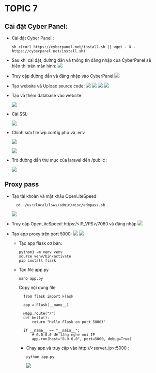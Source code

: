 # TOPIC 7
## Cài đặt Cyber Panel:
  - Cài đặt Cyber Panel :
    ```
    sh <(curl https://cyberpanel.net/install.sh || wget - O - https://cyberpanel.net/install.sh)
    ```
  - Sau khi caì đặt, đường dẫn và thông tin đăng nhập của CyberPanel sẽ hiển thị trên màn hình:
    ![](Chup_man_hinh/2025-09-19_20-54.png)

  - Truy cập đường dẫn và đăng nhập vào CyberPanel
    ![](Chup_man_hinh/2025-09-19_01-16.png)

    
  - Tạo website và Upload source code:
    ![](Chup_man_hinh/2025-09-19_01-17.png)
    ![](Chup_man_hinh/2025-09-19_01-20.png)
    ![](Chup_man_hinh/2025-09-19_01-21.png)
    ![](Chup_man_hinh/2025-09-19_01-22.png)

    
  - Tạo và thêm database vào website

   
    ![](Chup_man_hinh/2025-09-19_01-18.png)

    
  - Cài SSL:

   
    ![](Chup_man_hinh/2025-09-19_01-19.png)

    
  - Chỉnh sửa file wp.config.php và .env

   
    ![](Chup_man_hinh/2025-09-19_07-24.png)

    
    ![](Chup_man_hinh/2025-09-19_07-25.png)

    
  - Trỏ đường dẫn thư mục của laravel đến /public :

    
    ![](Chup_man_hinh/2025-09-19_07-28.png)
## Proxy pass
  - Tạo tài khoản và mật khẩu OpenLiteSpeed
    ```
      cd  /usr/local/lsws/admin/misc/admpass.sh
    ```
    ![](Chup_man_hinh/2025-09-19_10-00.png)
  - Truy cập OpenLiteSpeed: https:/<IP_VPS>/7080 và đăng nhập
    ![](Chup_man_hinh/2025-09-19_16-17.png)
    
  - Tạo app proxy trên port 5000:
    ![](Chup_man_hinh/2025-09-19_16-20.png)
    ![](Chup_man_hinh/2025-09-19_16-21.png)


    - Tạo app flask cơ bản:
      ```
      python3 -m venv venv
      source venv/bin/activate
      pip install flask
      ```
    - Tạo file app.py
      ```
      nano app.py
      ```
      Copy nội dung file
      ```
        from flask import Flask

        app = Flask(__name__)
        
        @app.route("/")
        def hello():
            return "Hello Flask on port 5000!"
        
        if __name__ == "__main__":
            # 0.0.0.0 để lắng nghe mọi IP
            app.run(host="0.0.0.0", port=5000, debug=True)

       ```
      - Chạy app và truy cập vào http://<server_ip>:5000 :
        ```
        python app.py
        ```
        ![](Chup_man_hinh/2025-09-19_16-02.png)

        

